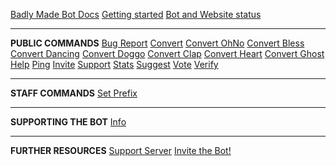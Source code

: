 [Badly Made Bot Docs](/)
[Getting started](getting-started.md)
[Bot and Website status](status.md)

---

**PUBLIC COMMANDS**
[Bug Report](all/bugreport.md)
[Convert](all/convert.md)
[Convert OhNo](all/convertohno.md)
[Convert Bless](all/convertbless.md)
[Convert Dancing](all/convertdancing.md)
[Convert Doggo](all/convertdoggo.md)
[Convert Clap](all/convertclap.md)
[Convert Heart](all/convertheart.md)
[Convert Ghost](all/convertghost.md)
[Help](all/help.md)
[Ping](all/ping.md)
[Invite](all/invite.md)
[Support](all/support.md)
[Stats](all/stats.md)
[Suggest](all/suggest.md)
[Vote](all/vote.md)
[Verify](all/verify.md)

---

**STAFF COMMANDS**
[Set Prefix](staff/setprefix.md)

---

**SUPPORTING THE BOT**
[Info](supporting/info.md)

---

**FURTHER RESOURCES**
[Support Server](https://discord.gg/MTwj6wG)
[Invite the Bot!](https://discordapp.com/oauth2/authorize?client_id=673994042450903089&scope=bot&permissions=347200)
